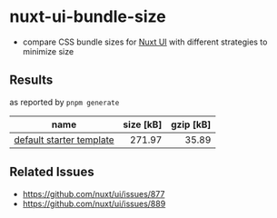 # nuxt-ui-bundle-size

- compare CSS bundle sizes for [Nuxt UI](https://ui.nuxt.com) with different strategies to minimize size

## Results

as reported by `pnpm generate`

| name                                   | size [kB] | gzip [kB] |
| -------------------------------------- | --------: | --------: |
| [default starter template ](2/starter) |    271.97 |     35.89 |

## Related Issues

- https://github.com/nuxt/ui/issues/877
- https://github.com/nuxt/ui/issues/889
